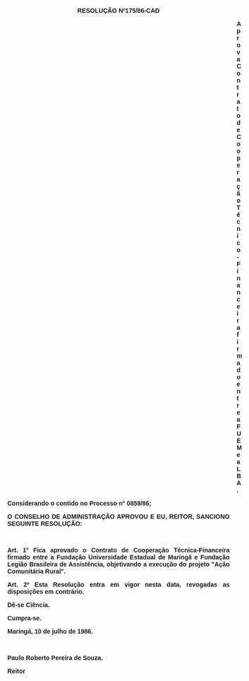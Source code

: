 <BODY>

<B><FONT FACE="Arial"><P ALIGN="CENTER">RESOLU&Ccedil;&Atilde;O Nº175/86-CAD</P>
<P ALIGN="CENTER"></P><DIR>
<DIR>
<DIR>
<DIR>
<DIR>
<DIR>
<DIR>
<DIR>
<DIR>
<DIR>
<DIR>
<DIR>
<DIR>

</B><P ALIGN="JUSTIFY">Aprova Contrato de Coopera&ccedil;&atilde;o T&eacute;cnico-Financeira firmado entre a FUEM e a LBA.</P></DIR>
</DIR>
</DIR>
</DIR>
</DIR>
</DIR>
</DIR>
</DIR>
</DIR>
</DIR>
</DIR>
</DIR>
</DIR>

<P ALIGN="JUSTIFY">Considerando o contido no Processo n° 0859/86;</P>
<P ALIGN="JUSTIFY"></P>
<B><P ALIGN="JUSTIFY">O CONSELHO DE ADMINISTRA&Ccedil;&Atilde;O APROVOU E EU, REITOR, SANCIONO  SEGUINTE RESOLU&Ccedil;&Atilde;O:</P>
</B><P ALIGN="JUSTIFY"></P>
<P ALIGN="JUSTIFY">&nbsp;</P>
<B><P ALIGN="JUSTIFY">Art. 1°</B> Fica aprovado o Contrato de Coopera&ccedil;&atilde;o T&eacute;cnica-Financeira firmado entre a Funda&ccedil;&atilde;o Universidade Estadual de Maring&aacute; e Funda&ccedil;&atilde;o Legi&atilde;o  Brasileira de Assist&ecirc;ncia, objetivando a execu&ccedil;&atilde;o do projeto  "A&ccedil;&atilde;o Comunit&aacute;ria Rural".</P>
<B><P ALIGN="JUSTIFY">Art. 2</B>º  Esta Resolu&ccedil;&atilde;o entra em vigor nesta data, revogadas as disposi&ccedil;&otilde;es em contr&aacute;rio.</P>
<P ALIGN="JUSTIFY">D&ecirc;-se Ci&ecirc;ncia. </P>
<P ALIGN="JUSTIFY">Cumpra-se.</P>
<P ALIGN="JUSTIFY">Maring&aacute;, 10 de julho de 1986.</P>
<P ALIGN="JUSTIFY"></P>
<P ALIGN="JUSTIFY">&nbsp;</P>
<P ALIGN="JUSTIFY">Paulo Roberto Pereira de Souza.</P>
<P ALIGN="JUSTIFY">Reitor </P>
<P ALIGN="JUSTIFY"></P>
<P ALIGN="JUSTIFY">&nbsp;</P></FONT></BODY>
